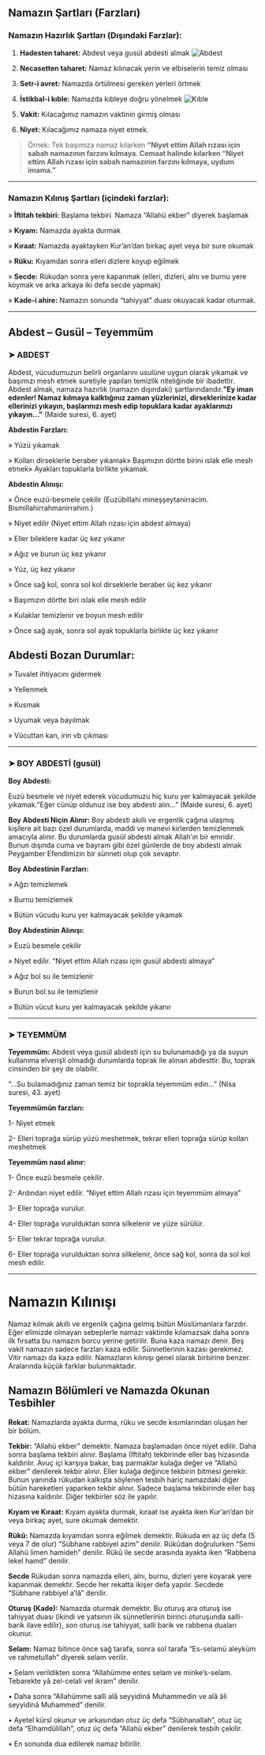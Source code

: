 [//]: # (# **Namazın Kılınışı**)

## **Namazın Şartları (Farzları)**

### **Namazın Hazırlık Şartları (Dışındaki Farzlar):**



1. **Hadesten taharet:** Abdest veya gusül abdesti almak ![Abdest](resource:assets/images/ablution_3858833.png)

2. **Necasetten taharet:** Namaz kılınacak yerin ve elbiselerin temiz olması

3. **Setr-i avret:** Namazda örtülmesi gereken yerleri örtmek 

4.  **İstikbal-i kıble:** Namazda kıbleye doğru yönelmek ![Kıble](resource:assets/images/qibla_3858851.png)

5. **Vakit:** Kılacağımız namazın vaktinin girmiş olması

6. **Niyet:** Kılacağımız namaza niyet etmek.

> Örnek: Tek başımıza namaz kılarken **“Niyet ettim Allah rızası için sabah namazının farzını kılmaya. Cemaat halinde kılarken “Niyet ettim Allah rızası için sabah namazının farzını kılmaya, uydum imama.”**

---

### **Namazın Kılınış Şartları (içindeki farzlar):**

» **İftitah tekbiri:** Başlama tekbiri. Namaza “Allahü ekber” diyerek başlamak

» **Kıyam:** Namazda ayakta durmak

» **Kıraat:** Namazda ayaktayken Kur’an’dan birkaç ayet veya bir sure okumak

» **Rüku:** Kıyamdan sonra elleri dizlere koyup eğilmek

» **Secde:** Rükudan sonra yere kapanmak (elleri, dizleri, alnı ve burnu yere koymak ve arka arkaya iki defa secde yapmak)

» **Kade-i ahire:** Namazın sonunda “tahiyyat” duası okuyacak kadar oturmak.

---

## **Abdest – Gusül – Teyemmüm**

### **➤ ABDEST**

Abdest, vücudumuzun belirli organlarını usulüne uygun olarak yıkamak ve başımızı mesh etmek suretiyle yapılan temizlik niteliğinde bir ibadettir. Abdest almak, namaza hazırlık (namazın dışındaki) şartlarındandır.**”Ey iman edenler! Namaz kılmaya kalktığınız zaman yüzlerinizi, dirseklerinize kadar ellerinizi yıkayın, başlarınızı mesh edip topuklara kadar ayaklarınızı yıkayın…”** (Maide suresi, 6. ayet)

**Abdestin Farzları:**

» Yüzü yıkamak

» Kolları dirseklerle beraber yıkamak» Başımızın dörtte birini ıslak elle mesh etmek» Ayakları topuklarla birlikte yıkamak.

**Abdestin Alınışı:**

» Önce euzü-besmele çekilir (Euzübillahi mineşşeytanirracim. Bismillahirrahmanirrahim.)

» Niyet edilir (Niyet ettim Allah rızası için abdest almaya)

» Eller bileklere kadar üç kez yıkanır

» Ağız ve burun üç kez yıkanır

» Yüz, üç kez yıkanır

» Önce sağ kol, sonra sol kol dirseklerle beraber üç kez yıkanır

» Başımızın dörtte biri ıslak elle mesh edilir

» Kulaklar temizlenir ve boyun mesh edilir

» Önce sağ ayak, sonra sol ayak topuklarla birlikte üç kez yıkanır

## Abdesti  Bozan Durumlar:

» Tuvalet ihtiyacını gidermek

» Yellenmek

» Kusmak

» Uyumak veya bayılmak

» Vücuttan kan, irin vb çıkması

---

### **➤ BOY ABDESTİ (gusül)**

**Boy Abdesti:**

Euzü besmele ve niyet ederek vücudumuzu hiç kuru yer kalmayacak şekilde yıkamak.”Eğer cünüp oldunuz ise boy abdesti alın…” (Maide suresi, 6. ayet)

**Boy Abdesti Niçin Alınır:** Boy abdesti akıllı ve ergenlik çağına ulaşmış kişilere ait bazı özel durumlarda, maddi ve manevi kirlerden temizlenmek amacıyla alınır. Bu durumlarda gusül abdesti almak Allah’ın bir emridir. Bunun dışında cuma ve bayram gibi özel günlerde de boy abdesti almak Peygamber Efendimizin bir sünneti olup çok sevaptır.

**Boy Abdestinin Farzları:**

» Ağzı temizlemek

» Burnu temizlemek

» Bütün vücudu kuru yer kalmayacak şekilde yıkamak

**Boy Abdestinin Alınışı:**

» Euzü besmele çekilir

» Niyet edilir. “Niyet ettim Allah rızası için gusül abdesti almaya”

» Ağız bol su ile temizlenir

» Burun bol su ile temizlenir

» Bütün vücut kuru yer kalmayacak şekilde yıkanır

---

### **➤ TEYEMMÜM**

**Teyemmüm:** Abdest veya gusül abdesti için su bulunamadığı ya da suyun kullanıma elverişli olmadığı durumlarda toprak ile alınan abdesttir. Bu, toprak cinsinden bir şey de olabilir.

“…Su bulamadığınız zaman temiz bir toprakla teyemmüm edin…” (Nisa suresi, 43. ayet)

**Teyemmümün farzları:**

1- Niyet etmek

2- Elleri toprağa sürüp yüzü meshetmek, tekrar elleri toprağa sürüp kolları meshetmek

**Teyemmüm nasıl alınır:**

1- Önce euzü besmele çekilir.

2- Ardından niyet edilir. “Niyet ettim Allah rızası için teyemmüm almaya”

3- Eller toprağa vurulur.

4- Eller toprağa vurulduktan sonra silkelenir ve yüze sürülür.

5- Eller tekrar toprağa vurulur.

6- Eller toprağa vurulduktan sonra silkelenir, önce sağ kol, sonra da sol kol mesh edilir.

---

# Namazın Kılınışı

Namaz kılmak akıllı ve ergenlik çağına gelmiş bütün Müslümanlara farzdır. Eğer elimizde olmayan sebeplerle namazı vaktinde kılamazsak daha sonra ilk fırsatta bu namazın borcu yerine getirilir. Buna kaza namazı denir. Beş vakit namazın sadece farzları kaza edilir. Sünnetlerinin kazası gerekmez. Vitir namazı da kaza edilir. Namazların kılınışı genel olarak birbirine benzer. Aralarında küçük farklar bulunmaktadır.

## **Namazın Bölümleri ve Namazda Okunan Tesbihler**

**Rekat:** Namazlarda ayakta durma, rüku ve secde kısımlarından oluşan her bir bölüm.

**Tekbir:** “Allahü ekber” demektir. Namaza başlamadan önce niyet edilir. Daha sonra başlama tekbiri alınır. Başlama (İftitah) tekbirinde eller baş hizasında kaldırılır. Avuç içi karşıya bakar, baş parmaklar kulağa değer ve “Allahü ekber” denilerek tekbir alınır. Eller kulağa değince tekbirin bitmesi gerekir. Bunun yanında rükudan kalkışta söylenen tesbih hariç namazdaki diğer bütün hareketleri yaparken tekbir alınır. Sadece başlama tekbirinde eller baş hizasına kaldırılır. Diğer tekbirler söz ile yapılır.

**Kıyam ve Kıraat:** Kıyam ayakta durmak, kıraat ise ayakta iken Kur’an’dan bir veya birkaç ayet, sure okumak demektir.


**Rükû:** Namazda kıyamdan sonra eğilmek demektir. Rükuda en az üç defa (5 veya 7 de olur) “Sübhane rabbiyel azim” denilir. Rükûdan doğrulurken “Semi Allahü limen hamideh” denilir. Rükû ile secde arasında ayakta iken “Rabbena lekel hamd” denilir.

**Secde** Rükudan sonra namazda elleri, alnı, burnu, dizleri yere koyarak yere kapanmak demektir. Secde her rekatta ikişer defa yapılır. Secdede “Sübhane rabbiyel a’lâ” denilir.


**Oturuş (Kade):** Namazda oturmak demektir. Bu oturuş ara oturuş ise tahiyyat duası (ikindi ve yatsının ilk sünnetlerinin birinci oturuşunda salli-barik ilave edilir), son oturuş ise tahiyyat, salli barik ve rabbena duaları okunur.


**Selam:** Namaz bitince önce sağ tarafa, sonra sol tarafa “Es-selamü aleyküm ve rahmetullah” diyerek selam verilir.

• Selam verildikten sonra “Allahümme entes selam ve minke’s-selam. Tebarekte yâ zel-celali vel ikram” denilir.

• Daha sonra “Allahümme salli alâ seyyidinâ Muhammedin ve alâ âli seyyidinâ Muhammed” denilir.

• Ayetel kürsî okunur ve arkasından otuz üç defa “Sübhanallah”, otuz üç defa “Elhamdülillah”, otuz üç defa “Allahü ekber” denilerek tesbih çekilir.

• En sonunda dua edilerek namaz bitirilir.


